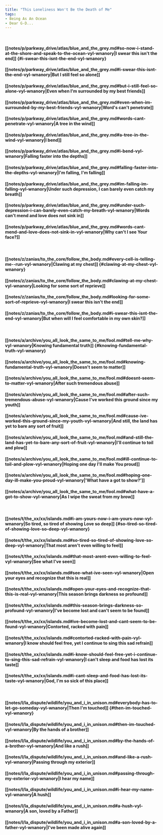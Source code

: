 ```yaml
---
title: "This Loneliness Won't Be the Death of Me"
tags:
- Being As An Ocean
- Dear G-D...
---
```

&nbsp;
#### [[notes/p/parkway_drive/atlas/blue_and_the_grey.md#so-now-i-stand-at-the-shore-and-speak-to-the-ocean-vyl-wnanory|I swear this isn't the end]] {#i-swear-this-isnt-the-end-vyl-wnanory}
#### [[notes/p/parkway_drive/atlas/blue_and_the_grey.md#i-swear-this-isnt-the-end-vyl-wnanory|But I still feel so alone]]
#### [[notes/p/parkway_drive/atlas/blue_and_the_grey.md#but-i-still-feel-so-alone-vyl-wnanory|Even when I'm surrounded by my best friends]]
#### [[notes/p/parkway_drive/atlas/blue_and_the_grey.md#even-when-im-surrounded-by-my-best-friends-vyl-wnanory|Word's can't penetrate]]
#### [[notes/p/parkway_drive/atlas/blue_and_the_grey.md#words-cant-penetrate-vyl-wnanory|A tree in the wind]]
#### [[notes/p/parkway_drive/atlas/blue_and_the_grey.md#a-tree-in-the-wind-vyl-wnanory|I bend]]
#### [[notes/p/parkway_drive/atlas/blue_and_the_grey.md#i-bend-vyl-wnanory|Falling faster into the depths]]
#### [[notes/p/parkway_drive/atlas/blue_and_the_grey.md#falling-faster-into-the-depths-vyl-wnanory|I'm falling, I'm falling]]
#### [[notes/p/parkway_drive/atlas/blue_and_the_grey.md#im-falling-im-falling-vyl-wnanory|Under such depression, I can barely even catch my breath]]
#### [[notes/p/parkway_drive/atlas/blue_and_the_grey.md#under-such-depression-i-can-barely-even-catch-my-breath-vyl-wnanory|Words can't mend and love does not sink in]]
#### [[notes/p/parkway_drive/atlas/blue_and_the_grey.md#words-cant-mend-and-love-does-not-sink-in-vyl-wnanory|Why can't I see Your face?]]
&nbsp;
#### [[notes/z/zanias/to_the_core/follow_the_body.md#every-cell-is-telling-me--run-vyl-wnanory|Clawing at my chest]] {#clawing-at-my-chest-vyl-wnanory}
#### [[notes/z/zanias/to_the_core/follow_the_body.md#clawing-at-my-chest-vyl-wnanory|Looking for some sort of reprieve]]
#### [[notes/z/zanias/to_the_core/follow_the_body.md#looking-for-some-sort-of-reprieve-vyl-wnanory|I swear this isn't the end]]
#### [[notes/z/zanias/to_the_core/follow_the_body.md#i-swear-this-isnt-the-end-vyl-wnanory|But when will I feel comfortable in my own skin?]]
&nbsp;
#### [[notes/a/archive/you_all_look_the_same_to_me/fool.md#tell-me-why-vyl-wnanory|Knowing fundamental truth]] {#knowing-fundamental-truth-vyl-wnanory}
#### [[notes/a/archive/you_all_look_the_same_to_me/fool.md#knowing-fundamental-truth-vyl-wnanory|Doesn't seem to matter]]
#### [[notes/a/archive/you_all_look_the_same_to_me/fool.md#doesnt-seem-to-matter-vyl-wnanory|After such tremendous abuse]]
#### [[notes/a/archive/you_all_look_the_same_to_me/fool.md#after-such-tremendous-abuse-vyl-wnanory|Cause I've worked this ground since my youth]]
#### [[notes/a/archive/you_all_look_the_same_to_me/fool.md#cause-ive-worked-this-ground-since-my-youth-vyl-wnanory|And still, the land has yet to bare any sort of fruit]]
#### [[notes/a/archive/you_all_look_the_same_to_me/fool.md#and-still-the-land-has-yet-to-bare-any-sort-of-fruit-vyl-wnanory|I'll continue to toil and plow]]
#### [[notes/a/archive/you_all_look_the_same_to_me/fool.md#ill-continue-to-toil-and-plow-vyl-wnanory|Hoping one day I'll make You proud]]
#### [[notes/a/archive/you_all_look_the_same_to_me/fool.md#hoping-one-day-ill-make-you-proud-vyl-wnanory|'What have a got to show?']]
#### [[notes/a/archive/you_all_look_the_same_to_me/fool.md#what-have-a-got-to-show-vyl-wnanory|As I wipe the sweat from my brow]]
&nbsp;
#### [[notes/t/the_xx/xx/islands.md#i-am-yours-now-i-am-yours-now-vyl-wnanory|So tired, so tired of showing Love so deep]] {#so-tired-so-tired-of-showing-love-so-deep-vyl-wnanory}
#### [[notes/t/the_xx/xx/islands.md#so-tired-so-tired-of-showing-love-so-deep-vyl-wnanory|That most aren't even willing to feel]]
#### [[notes/t/the_xx/xx/islands.md#that-most-arent-even-willing-to-feel-vyl-wnanory|See what I've seen]]
#### [[notes/t/the_xx/xx/islands.md#see-what-ive-seen-vyl-wnanory|Open your eyes and recognize that this is real]]
#### [[notes/t/the_xx/xx/islands.md#open-your-eyes-and-recognize-that-this-is-real-vyl-wnanory|This season brings darkness so profound]]
#### [[notes/t/the_xx/xx/islands.md#this-season-brings-darkness-so-profound-vyl-wnanory|I've become lost and can't seem to be found]]
#### [[notes/t/the_xx/xx/islands.md#ive-become-lost-and-cant-seem-to-be-found-vyl-wnanory|Contorted, racked with pain]]
#### [[notes/t/the_xx/xx/islands.md#contorted-racked-with-pain-vyl-wnanory|I know should feel free, yet I continue to sing this sad refrain]]
#### [[notes/t/the_xx/xx/islands.md#i-know-should-feel-free-yet-i-continue-to-sing-this-sad-refrain-vyl-wnanory|I can't sleep and food has lost its taste]]
#### [[notes/t/the_xx/xx/islands.md#i-cant-sleep-and-food-has-lost-its-taste-vyl-wnanory|God, I'm so sick of this place]]
&nbsp;
#### [[notes/l/la_dispute/wildlife/you_and_i_in_unison.md#everybody-has-to-let-go-someday-vyl-wnanory|Then I'm touched]] {#then-im-touched-vyl-wnanory}
#### [[notes/l/la_dispute/wildlife/you_and_i_in_unison.md#then-im-touched-vyl-wnanory|By the hands of a brother]]
#### [[notes/l/la_dispute/wildlife/you_and_i_in_unison.md#by-the-hands-of-a-brother-vyl-wnanory|And like a rush]]
#### [[notes/l/la_dispute/wildlife/you_and_i_in_unison.md#and-like-a-rush-vyl-wnanory|Passing through my exterior]]
#### [[notes/l/la_dispute/wildlife/you_and_i_in_unison.md#passing-through-my-exterior-vyl-wnanory|I hear my name]]
#### [[notes/l/la_dispute/wildlife/you_and_i_in_unison.md#i-hear-my-name-vyl-wnanory|A hush]]
#### [[notes/l/la_dispute/wildlife/you_and_i_in_unison.md#a-hush-vyl-wnanory|A son, loved by a Father]]
#### [[notes/l/la_dispute/wildlife/you_and_i_in_unison.md#a-son-loved-by-a-father-vyl-wnanory|I've been made alive again]]
